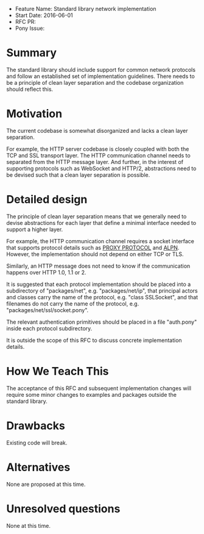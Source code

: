 - Feature Name: Standard library network implementation
- Start Date: 2016-06-01
- RFC PR:
- Pony Issue:

# Summary

The standard library should include support for common network protocols and follow an established set of implementation guidelines. There needs to be a principle of clean layer separation and the codebase organization should reflect this.


# Motivation

The current codebase is somewhat disorganized and lacks a clean layer separation.

For example, the HTTP server codebase is closely coupled with both the TCP and SSL transport layer. The HTTP communication channel needs to separated from the HTTP message layer. And further, in the interest of supporting protocols such as WebSocket and HTTP/2, abstractions need to be devised such that a clean layer separation is possible.


# Detailed design

The principle of clean layer separation means that we generally need to devise abstractions for each layer that define a minimal interface needed to support a higher layer.

For example, the HTTP communication channel requires a socket interface that supports protocol details such as [PROXY PROTOCOL](http://www.haproxy.org/download/1.5/doc/proxy-protocol.txt) and [ALPN](https://tools.ietf.org/html/rfc7301). However, the implementation should not depend on either TCP or TLS.

Similarly, an HTTP message does not need to know if the communication happens over HTTP 1.0, 1.1 or 2.

It is suggested that each protocol implementation should be placed into a subdirectory of "packages/net", e.g. "packages/net/ip", that principal actors and classes carry the name of the protocol, e.g. "class SSLSocket", and that filenames do not carry the name of the protocol, e.g. "packages/net/ssl/socket.pony".

The relevant authentication primitives should be placed in a file "auth.pony" inside each protocol subdirectory.

It is outside the scope of this RFC to discuss concrete implementation details.


# How We Teach This

The acceptance of this RFC and subsequent implementation changes will require some minor changes to examples and packages outside the standard library.


# Drawbacks

Existing code will break.


# Alternatives

None are proposed at this time.


# Unresolved questions

None at this time.
